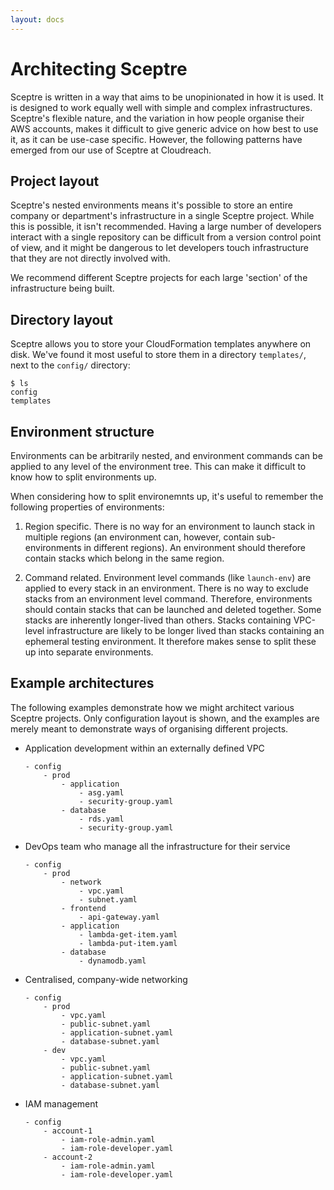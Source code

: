 ```yaml
---
layout: docs
---
```


# Architecting Sceptre

Sceptre is written in a way that aims to be unopinionated in how it is used. It is designed to work equally well with simple and complex infrastructures. Sceptre's flexible nature, and the variation in how people organise their AWS accounts, makes it difficult to give generic advice on how best to use it, as it can be use-case specific. However, the following patterns have emerged from our use of Sceptre at Cloudreach.

## Project layout

Sceptre's nested environments means it's possible to store an entire company or department's infrastructure in a single Sceptre project. While this is possible, it isn't recommended. Having a large number of developers interact with a single repository can be difficult from a version control point of view, and it might be dangerous to let developers touch infrastructure that they are not directly involved with.

We recommend different Sceptre projects for each large 'section' of the infrastructure being built.

## Directory layout

Sceptre allows you to store your CloudFormation templates anywhere on disk. We've found it most useful to store them in a directory `templates/`, next to the `config/` directory:

```
$ ls
config
templates
```

## Environment structure

Environments can be arbitrarily nested, and environment commands can be applied to any level of the environment tree. This can make it difficult to know how to split environments up. 

When considering how to split environemnts up, it's useful to remember the following properties of environments:

1. Region specific. There is no way for an environment to launch stack in multiple regions (an environment can, however, contain sub-environments in different regions). An environment should therefore contain stacks which belong in the same region.

2. Command related. Environment level commands (like `launch-env`) are applied to every stack in an environment. There is no way to exclude stacks from an environment level command. Therefore, environments should contain stacks that can be launched and deleted together.
    Some stacks are inherently longer-lived than others. Stacks containing VPC-level infrastructure are likely to be longer lived than stacks containing an ephemeral testing environment. It therefore makes sense to split these up into separate environments.

## Example architectures

The following examples demonstrate how we might architect various Sceptre projects. Only configuration layout is shown, and the examples are merely meant to demonstrate ways of organising different projects.

- Application development within an externally defined VPC

    ```
    - config
        - prod
            - application
                - asg.yaml
                - security-group.yaml
            - database
                - rds.yaml
                - security-group.yaml
    ```

- DevOps team who manage all the infrastructure for their service

    ```
    - config
        - prod
            - network
                - vpc.yaml
                - subnet.yaml
            - frontend
                - api-gateway.yaml
            - application
                - lambda-get-item.yaml
                - lambda-put-item.yaml
            - database
                - dynamodb.yaml
    ```

- Centralised, company-wide networking

    ```
    - config
        - prod
            - vpc.yaml
            - public-subnet.yaml
            - application-subnet.yaml
            - database-subnet.yaml
        - dev
            - vpc.yaml
            - public-subnet.yaml
            - application-subnet.yaml
            - database-subnet.yaml
    ```

- IAM management

    ```
    - config
        - account-1
            - iam-role-admin.yaml
            - iam-role-developer.yaml
        - account-2
            - iam-role-admin.yaml
            - iam-role-developer.yaml
    ```

